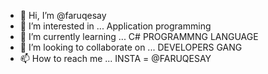 - 👋 Hi, I’m @faruqesay
- 👀 I’m interested in ... Application programming 
- 🌱 I’m currently learning ... C# PROGRAMMNG LANGUAGE
- 💞️ I’m looking to collaborate on ... DEVELOPERS GANG
- 📫 How to reach me ... INSTA = @FARUQESAY

<!---
faruqesay2/faruqesay2 is a ✨ special ✨ repository because its `README.md` (this file) appears on your GitHub profile.
You can click the Preview link to take a look at your changes.
--->
